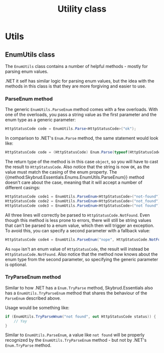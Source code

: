 ﻿---
title: Utility class
---

# Utils

## EnumUtils class

The <code type="Skybrud.Essentials.Enums.EnumUtils">EnumUtils</code> class contains a number of helpful methods - mostly for parsing enum values.

.NET it self has similar logic for parsing enum values, but the idea with the methods in this class is that they are more forgiving and easier to use.





### ParseEnum method

The generic <code method="Skybrud.Essentials.Enums.EnumUtils.ParseEnum">EnumUtils.ParseEnum</code> method comes with a few overloads. With one of the overloads, you pass a string value as the first parameter and the enum type as a generic parameter:

```csharp
HttpStatusCode code = EnumUtils.Parse<HttpStatusCode>("ok");
```

In comparison to .NET's `Enum.Parse` method, the same statement would look like:

```csharp
HttpStatusCode code = (HttpStatusCode) Enum.Parse(typeof(HttpStatusCode), "OK");
```

The return type of the method is in this case `object`, so you will have to cast the result to `HttpStatusCode`. Also notice that the string is now `OK`, as the value must match the casing of the enum property. The {{method:Skybrud.Essentials.Enums.EnumUtils.ParseEnum}} method doesn't care about the case, meaning that it will accept a number of different casings:

```csharp
HttpStatusCode code1 = EnumUtils.ParseEnum<HttpStatusCode>("not-found"); // kebab case
HttpStatusCode code2 = EnumUtils.ParseEnum<HttpStatusCode>("not_found"); // underscore
HttpStatusCode code3 = EnumUtils.ParseEnum<HttpStatusCode>("not found"); // space
```

All three lines will correctly be parsed to `HttpStatusCode.NotFound`. Even though this method is less prone to errors, there will still be string values that can't be parsed to a enum value, which then will trigger an exception. To avoid this, you can specify a second parameter with a fallback value:

```csharp
HttpStatusCode code4 = EnumUtils.ParseEnum("nope", HttpStatusCode.NotFound);
```

As `nope` isn't an enum value of `HttpStatusCode`, the result will instead be `HttpStatusCode.NotFound`. Also notice that the method now knows about the enum type from the second parameter, so specifying the generic parameter is optional.





### TryParseEnum method

Similar to how .NET has a `Enum.TryParse` method, Skybrud.Essentials also has a <code method="Skybrud.Essentials.Enums.EnumUtils.TryParseEnum">EnumUtils.TryParseEnum</code> method that shares the behaviour of the `ParseEnum` described above.

Usage would be something like:

```csharp
if (EnumUtils.TryParseWnum("not found", out HttpStatusCode status)) {
    // Yay
}
```

Similar to <code method="Skybrud.Essentials.Enums.EnumUtils.ParseEnum">EnumUtils.ParseEnum</code>, a value like `not found` will be properly recognized by the <code method="Skybrud.Essentials.Enums.EnumUtils.TryParseEnum">EnumUtils.TryParseEnum</code> method - but not by .NET's `Enum.TryParse` method.